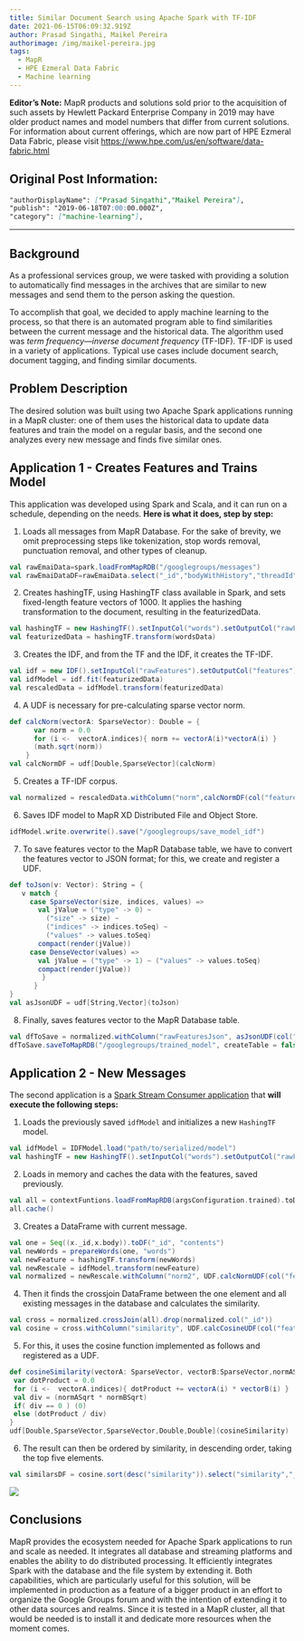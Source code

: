 ```yaml
---
title: Similar Document Search using Apache Spark with TF-IDF
date: 2021-06-15T06:09:32.919Z
author: Prasad Singathi, Maikel Pereira
authorimage: /img/maikel-pereira.jpg
tags:
  - MapR
  - HPE Ezmeral Data Fabric
  - Machine learning
---
```

**Editor’s Note:** MapR products and solutions sold prior to the acquisition of such assets by Hewlett Packard Enterprise Company in 2019 may have older product names and model numbers that differ from current solutions. For information about current offerings, which are now part of HPE Ezmeral Data Fabric, please visit <https://www.hpe.com/us/en/software/data-fabric.html>

## Original Post Information:

```markdown
"authorDisplayName": ["Prasad Singathi","Maikel Pereira"],
"publish": "2019-06-18T07:00:00.000Z",
"category": ["machine-learning"],
```

- - -

## Background

As a professional services group, we were tasked with providing a solution to automatically find messages in the archives that are similar to new messages and send them to the person asking the question. 

To accomplish that goal, we decided to apply machine learning to the process, so that there is an automated program able to find similarities between the current message and the historical data. The algorithm used was *term frequency—inverse document frequency* (TF-IDF). TF-IDF is used in a variety of applications. Typical use cases include document search, document tagging, and finding similar documents.  

## Problem Description

The desired solution was built using two Apache Spark applications running in a MapR cluster: one of them uses the historical data to update data features and train the model on a regular basis, and the second one analyzes every new message and finds five similar ones.

## Application 1 - Creates Features and Trains Model

This application was developed using Spark and Scala, and it can run on a schedule, depending on the needs. **Here is what it does, step by step:**

1. Loads all messages from MapR Database. For the sake of brevity, we omit preprocessing steps like tokenization, stop words removal, punctuation removal, and other types of cleanup.

```scala
val rawEmaiData=spark.loadFromMapRDB("/googlegroups/messages")
val rawEmaiDataDF=rawEmaiData.select("_id","bodyWithHistory","threadId","emailDate")
```

2. Creates hashingTF, using HashingTF class available in Spark, and sets fixed-length feature vectors of 1000. It applies the hashing transformation to the document, resulting in the featurizedData.

```scala
val hashingTF = new HashingTF().setInputCol("words").setOutputCol("rawFeatures").setNumFeatures(1000)
val featurizedData = hashingTF.transform(wordsData)
```

3. Creates the IDF, and from the TF and the IDF, it creates the TF-IDF.

```scala
val idf = new IDF().setInputCol("rawFeatures").setOutputCol("features")
val idfModel = idf.fit(featurizedData)
val rescaledData = idfModel.transform(featurizedData)
```

4. A UDF is necessary for pre-calculating sparse vector norm.

```scala
def calcNorm(vectorA: SparseVector): Double = {
      var norm = 0.0
      for (i <-  vectorA.indices){ norm += vectorA(i)*vectorA(i) }
      (math.sqrt(norm))
    }
val calcNormDF = udf[Double,SparseVector](calcNorm)
```

5. Creates a TF-IDF corpus.

```scala
val normalized = rescaledData.withColumn("norm",calcNormDF(col("features")))
```

6. Saves IDF model to MapR XD Distributed File and Object Store.

```scala
idfModel.write.overwrite().save("/googlegroups/save_model_idf")
```

7. To save features vector to the MapR Database table, we have to convert the features vector to JSON format; for this, we create and register a UDF.

```scala
def toJson(v: Vector): String = {
   v match {
     case SparseVector(size, indices, values) =>
       val jValue = ("type" -> 0) ~
         ("size" -> size) ~
         ("indices" -> indices.toSeq) ~
         ("values" -> values.toSeq)
       compact(render(jValue))
     case DenseVector(values) =>
       val jValue = ("type" -> 1) ~ ("values" -> values.toSeq)
       compact(render(jValue))
        }
      }
}
val asJsonUDF = udf[String,Vector](toJson)
```

8. Finally, saves features vector to the MapR Database table.

```scala
val dfToSave = normalized.withColumn("rawFeaturesJson", asJsonUDF(col("rawFeatures"))).withColumn("featuresJson", asJsonUDF(col("features"))).drop("rawFeatures").drop("features")
dfToSave.saveToMapRDB("/googlegroups/trained_model", createTable = false)
```

## Application 2 - New Messages

The second application is a [Spark Stream Consumer application](https://developer.hpe.com/blog/streaming-machine-learning-pipeline-for-sentiment-analysis-using-apache-/) that **will execute the following steps:**

1. Loads the previously saved `idfModel` and initializes a new `HashingTF` model.

```scala
val idfModel = IDFModel.load("path/to/serialized/model")
val hashingTF = new HashingTF().setInputCol("words").setOutputCol("rawFeatures").setNumFeatures(1000)
```

2. Loads in memory and caches the data with the features, saved previously.

```scala
val all = contextFuntions.loadFromMapRDB(argsConfiguration.trained).toDF
all.cache()
```

3. Creates a DataFrame with current message.

```scala
val one = Seq((x._id,x.body)).toDF("_id", "contents")
val newWords = prepareWords(one, "words")
val newFeature = hashingTF.transform(newWords)
val newRescale = idfModel.transform(newFeature)
val normalized = newRescale.withColumn("norm2", UDF.calcNormUDF(col("features2")))
```

4. Then it finds the crossjoin DataFrame between the one element and all existing messages in the database and calculates the similarity.

```scala
val cross = normalized.crossJoin(all).drop(normalized.col("_id"))
val cosine = cross.withColumn("similarity", UDF.calcCosineUDF(col("features"), col("features2"), col("norm"), col("norm2")))
```

5. For this, it uses the cosine function implemented as follows and registered as a UDF.

```scala
def cosineSimilarity(vectorA: SparseVector, vectorB:SparseVector,normASqrt:Double,normBSqrt:Double) :(Double) = {
 var dotProduct = 0.0
 for (i <-  vectorA.indices){ dotProduct += vectorA(i) * vectorB(i) }
 val div = (normASqrt * normBSqrt)
 if( div == 0 ) (0)
 else (dotProduct / div)
}
udf[Double,SparseVector,SparseVector,Double,Double](cosineSimilarity)
```

6. The result can then be ordered by similarity, in descending order, taking the top five elements.

```scala
val similarsDF = cosine.sort(desc("similarity")).select("similarity","_id").limit(5)
```

![](/img/image2.png)

## Conclusions

MapR provides the ecosystem needed for Apache Spark applications to run and scale as needed. It integrates all database and streaming platforms and enables the ability to do distributed processing. It efficiently integrates Spark with the database and the file system by extending it. Both capabilities, which are particularly useful for this solution, will be implemented in production as a feature of a bigger product in an effort to organize the Google Groups forum and with the intention of extending it to other data sources and realms. Since it is tested in a MapR cluster, all that would be needed is to install it and dedicate more resources when the moment comes.